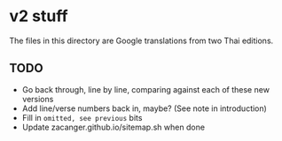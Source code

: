 # v2 stuff

The files in this directory are Google translations from two Thai editions.

## TODO

* Go back through, line by line, comparing against each of these new versions
* Add line/verse numbers back in, maybe? (See note in introduction)
* Fill in `omitted, see previous` bits
* Update zacanger.github.io/sitemap.sh when done
